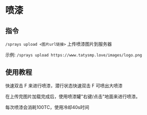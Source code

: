 # 喷漆

## 指令

`/sprays upload <图片url链接>` 上传喷漆图片到服务器

示例: `/sprays upload https://www.tatysmp.love/images/logo.png`

## 使用教程

快速双击 F 来进行喷漆，潜行状态快速双击 F 可喷出大喷漆

在上传完图片加载完成后，使用喷漆罐"右键/点击"地面来进行喷漆。

每次喷漆会消耗100TC，使用冷却40s时间
